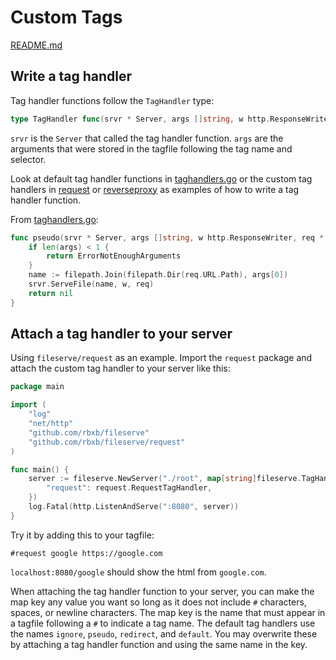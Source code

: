 # Custom Tags

[README.md](README.md)

## Write a tag handler
Tag handler functions follow the `TagHandler` type:
```go
type TagHandler func(srvr * Server, args []string, w http.ResponseWriter, req * http.Request) error
```
`srvr` is the `Server` that called the tag handler function.
`args` are the arguments that were stored in the tagfile following the tag name and selector.

Look at default tag handler functions in [taghandlers.go](taghandlers.go) or the custom tag handlers in [request](request/request.go) or [reverseproxy](reverseproxy/reverseproxy.go) as examples of how to write a tag handler function.

From [taghandlers.go](taghandlers.go):
```go
func pseudo(srvr * Server, args []string, w http.ResponseWriter, req * http.Request) error {
	if len(args) < 1 {
		return ErrorNotEnoughArguments
	}
	name := filepath.Join(filepath.Dir(req.URL.Path), args[0])
	srvr.ServeFile(name, w, req)
	return nil
}
```

## Attach a tag handler to your server
Using `fileserve/request` as an example.
Import the `request` package and attach the custom tag handler to your server like this:
```go
package main

import (
	"log"
	"net/http"
	"github.com/rbxb/fileserve"
	"github.com/rbxb/fileserve/request"
)

func main() {
	server := fileserve.NewServer("./root", map[string]fileserve.TagHandler{
		"request": request.RequestTagHandler,
	})
	log.Fatal(http.ListenAndServe(":8080", server))
}
```
Try it by adding this to your tagfile:
```
#request google https://google.com
```
`localhost:8080/google` should show the html from `google.com`.

When attaching the tag handler function to your server, you can make the map key any value you want so long as it does not include `#` characters, spaces, or newline characters. The map key is the name that must appear in a tagfile following a `#` to indicate a tag name. The default tag handlers use the names `ignore`, `pseudo`, `redirect`, and `default`. You may overwrite these by attaching a tag handler function and using the same name in the key.